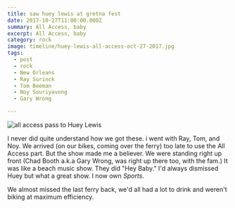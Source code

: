 ```yaml
---
title: saw huey lewis at gretna fest
date: 2017-10-27T11:00:00.000Z
summary: All Access, baby
excerpt: All Access, baby
category: rock
image: timeline/huey-lewis-all-access-oct-27-2017.jpg
tags:
  - post 
  - rock
  - New Orleans
  - Ray Surinck
  - Tom Beeman
  - Noy Souriyavong
  - Gary Wrong

---
```


![all access pass to Huey Lewis](/static/img/rock/huey-lewis-all-access-oct-27-2017.jpg "all access pass to Huey Lewis")

I never did quite understand how we got these. i went with Ray, Tom, and Noy. We arrived (on our bikes, coming over the ferry) too late to use the All Access part. But the show made me a believer. We were standing right up front (Chad Booth a.k.a Gary Wrong, was right up there too, with the fam.) It was like a beach music show. They did "Hey Baby." I'd always dismissed Huey but what a great show. I now own _Sports_.

We almost missed the last ferry back, we'd all had a lot to drink and weren't biking at maximum efficiency.